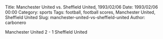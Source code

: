 Title: Manchester United vs. Sheffield United, 1993/02/06
Date: 1993/02/06 00:00
Category: sports
Tags: football, football scores, Manchester United, Sheffield United
Slug: manchester-united-vs-sheffield-united
Author: carbonero


Manchester United 2 - 1 Sheffield United

